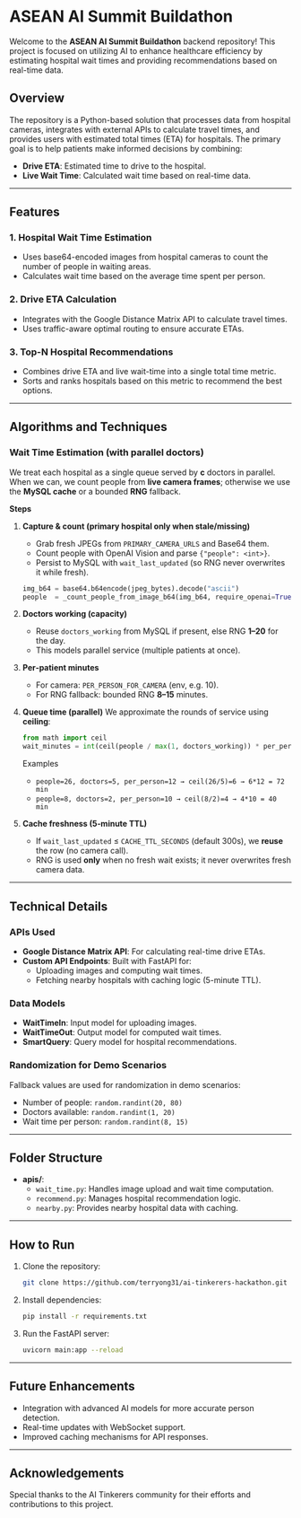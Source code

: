 # ASEAN AI Summit Buildathon

Welcome to the **ASEAN AI Summit Buildathon** backend repository! This project is focused on utilizing AI to enhance healthcare efficiency by estimating hospital wait times and providing recommendations based on real-time data.

## Overview

The repository is a Python-based solution that processes data from hospital cameras, integrates with external APIs to calculate travel times, and provides users with estimated total times (ETA) for hospitals. The primary goal is to help patients make informed decisions by combining:

- **Drive ETA**: Estimated time to drive to the hospital.
- **Live Wait Time**: Calculated wait time based on real-time data.

---

## Features

### 1. **Hospital Wait Time Estimation**
- Uses base64-encoded images from hospital cameras to count the number of people in waiting areas.
- Calculates wait time based on the average time spent per person.

### 2. **Drive ETA Calculation**
- Integrates with the Google Distance Matrix API to calculate travel times.
- Uses traffic-aware optimal routing to ensure accurate ETAs.

### 3. **Top-N Hospital Recommendations**
- Combines drive ETA and live wait-time into a single total time metric.
- Sorts and ranks hospitals based on this metric to recommend the best options.

---

## Algorithms and Techniques

### Wait Time Estimation (with parallel doctors)

We treat each hospital as a single queue served by **c** doctors in parallel. When we can, we count people from **live camera frames**; otherwise we use the **MySQL cache** or a bounded **RNG** fallback.

**Steps**

1. **Capture & count (primary hospital only when stale/missing)**

   * Grab fresh JPEGs from `PRIMARY_CAMERA_URLS` and Base64 them.
   * Count people with OpenAI Vision and parse `{"people": <int>}`.
   * Persist to MySQL with `wait_last_updated` (so RNG never overwrites it while fresh).

   ```python
   img_b64 = base64.b64encode(jpeg_bytes).decode("ascii")
   people  = _count_people_from_image_b64(img_b64, require_openai=True)  # strict, JSON result
   ```

2. **Doctors working (capacity)**

   * Reuse `doctors_working` from MySQL if present, else RNG **1–20** for the day.
   * This models parallel service (multiple patients at once).

3. **Per‑patient minutes**

   * For camera: `PER_PERSON_FOR_CAMERA` (env, e.g. 10).
   * For RNG fallback: bounded RNG **8–15** minutes.

4. **Queue time (parallel)**
   We approximate the rounds of service using **ceiling**:

   ```python
   from math import ceil
   wait_minutes = int(ceil(people / max(1, doctors_working)) * per_person_minutes)
   ```

   Examples

   * `people=26, doctors=5, per_person=12 → ceil(26/5)=6 → 6*12 = 72 min`
   * `people=8, doctors=2, per_person=10 → ceil(8/2)=4 → 4*10 = 40 min`

5. **Cache freshness (5‑minute TTL)**

   * If `wait_last_updated` ≤ `CACHE_TTL_SECONDS` (default 300s), we **reuse** the row (no camera call).
   * RNG is used **only** when no fresh wait exists; it never overwrites fresh camera data.

---

## Technical Details

### APIs Used
- **Google Distance Matrix API**: For calculating real-time drive ETAs.
- **Custom API Endpoints**: Built with FastAPI for:
  - Uploading images and computing wait times.
  - Fetching nearby hospitals with caching logic (5-minute TTL).

### Data Models
- **WaitTimeIn**: Input model for uploading images.
- **WaitTimeOut**: Output model for computed wait times.
- **SmartQuery**: Query model for hospital recommendations.

### Randomization for Demo Scenarios
Fallback values are used for randomization in demo scenarios:
- Number of people: `random.randint(20, 80)`
- Doctors available: `random.randint(1, 20)`
- Wait time per person: `random.randint(8, 15)`

---

## Folder Structure
- **apis/**:
  - `wait_time.py`: Handles image upload and wait time computation.
  - `recommend.py`: Manages hospital recommendation logic.
  - `nearby.py`: Provides nearby hospital data with caching.

---

## How to Run

1. Clone the repository:
   ```bash
   git clone https://github.com/terryong31/ai-tinkerers-hackathon.git
   ```
2. Install dependencies:
   ```bash
   pip install -r requirements.txt
   ```
3. Run the FastAPI server:
   ```bash
   uvicorn main:app --reload
   ```

---

## Future Enhancements
- Integration with advanced AI models for more accurate person detection.
- Real-time updates with WebSocket support.
- Improved caching mechanisms for API responses.

---

## Acknowledgements
Special thanks to the AI Tinkerers community for their efforts and contributions to this project.
